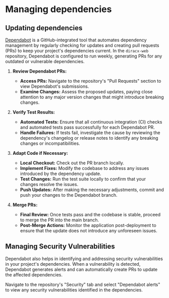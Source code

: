 # Managing dependencies

## Updating dependencies

[Dependabot](https://docs.github.com/en/code-security/dependabot/working-with-dependabot/managing-pull-requests-for-dependency-updates) is a GitHub-integrated tool that automates dependency management by regularly checking for updates and creating pull requests (PRs) to keep your project's dependencies current. In the `diracx-web` repository, Dependabot is configured to run weekly, generating PRs for any outdated or vulnerable dependencies.

1. **Review Dependabot PRs:**
   - **Access PRs:** Navigate to the repository's "Pull Requests" section to view Dependabot's submissions.
   - **Examine Changes:** Assess the proposed updates, paying close attention to any major version changes that might introduce breaking changes.

2. **Verify Test Results:**
   - **Automated Tests:** Ensure that all continuous integration (CI) checks and automated tests pass successfully for each Dependabot PR.
   - **Handle Failures:** If tests fail, investigate the cause by reviewing the dependency's changelog or release notes to identify any breaking changes or incompatibilities.

3. **Adapt Code if Necessary:**
   - **Local Checkout:** Check out the PR branch locally.
   - **Implement Fixes:** Modify the codebase to address any issues introduced by the dependency update.
   - **Test Changes:** Run the test suite locally to confirm that your changes resolve the issues.
   - **Push Updates:** After making the necessary adjustments, commit and push your changes to the Dependabot branch.

4. **Merge PRs:**
   - **Final Review:** Once tests pass and the codebase is stable, proceed to merge the PR into the main branch.
   - **Post-Merge Actions:** Monitor the application post-deployment to ensure that the update does not introduce any unforeseen issues.

## Managing Security Vulnerabilities

Dependabot also helps in identifying and addressing security vulnerabilities in your project's dependencies. When a vulnerability is detected, Dependabot generates alerts and can automatically create PRs to update the affected dependencies.

Navigate to the repository's "Security" tab and select "Dependabot alerts" to view any security vulnerabilities identified in the dependencies.
